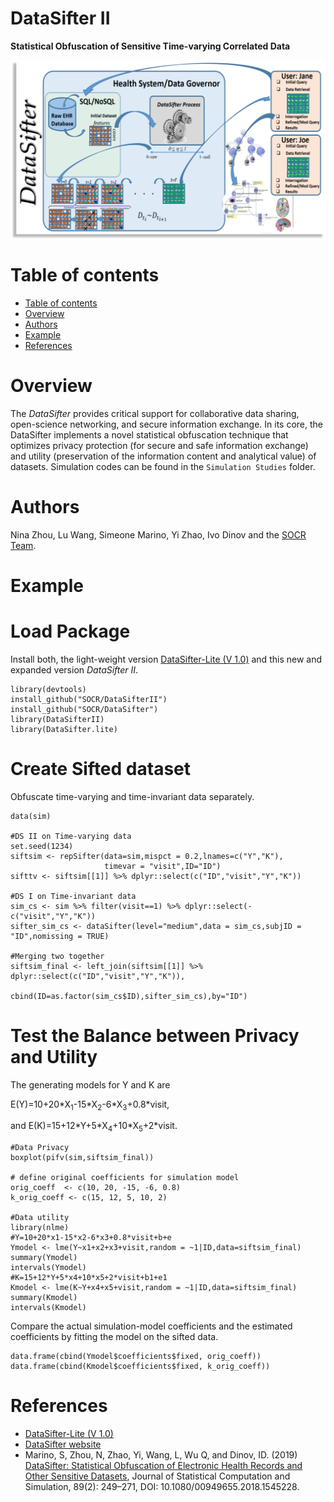 # DataSifter II

**Statistical Obfuscation of Sensitive Time-varying Correlated Data**

<a href="https://socr.umich.edu/"><img align="middle" src="https://raw.githubusercontent.com/SOCR/DataSifterII/master/data/DataSifter_V1_FrameworkDiagram.png"></a>

Table of contents
=================

<!--tc-->
   * [Table of contents](#table-of-contents)
   * [Overview](#overview)
   * [Authors](#authors)
   * [Example](#example)
   * [References](#references)
<!--tc-->

Overview
========
The *DataSifter* provides critical support for collaborative data sharing, open-science networking, and secure information exchange. In its core, the DataSifter implements a novel statistical obfuscation technique that optimizes privacy protection (for secure and safe information exchange) and utility (preservation of the information content and analytical value) of datasets. Simulation codes can be found in the `Simulation Studies` folder.

Authors
=======
Nina Zhou, Lu Wang, Simeone Marino, Yi Zhao, Ivo Dinov and the [SOCR Team](https://www.socr.umich.edu/people/).


Example
=======

# Load Package

Install both, the light-weight version [DataSifter-Lite (V 1.0)](https://github.com/SOCR/DataSifter) and this new and expanded version *DataSifter II*.

```{r}
library(devtools)
install_github("SOCR/DataSifterII")
install_github("SOCR/DataSifter")
library(DataSifterII)
library(DataSifter.lite)
```

# Create Sifted dataset

Obfuscate time-varying and time-invariant data separately.

```{r}
data(sim)

#DS II on Time-varying data
set.seed(1234)
siftsim <- repSifter(data=sim,mispct = 0.2,lnames=c("Y","K"),
                     timevar = "visit",ID="ID")
sifttv <- siftsim[[1]] %>% dplyr::select(c("ID","visit","Y","K"))

#DS I on Time-invariant data
sim_cs <- sim %>% filter(visit==1) %>% dplyr::select(-c("visit","Y","K"))
sifter_sim_cs <- dataSifter(level="medium",data = sim_cs,subjID = "ID",nomissing = TRUE)

#Merging two together
siftsim_final <- left_join(siftsim[[1]] %>% dplyr::select(c("ID","visit","Y","K")),
                           cbind(ID=as.factor(sim_cs$ID),sifter_sim_cs),by="ID")
```

# Test the Balance between Privacy and Utility

The generating models for Y and K are

E(Y)=10+20\*X<sub>1</sub>-15\*X<sub>2</sub>-6\*X<sub>3</sub>+0.8\*visit,

and E(K)=15+12\*Y+5\*X<sub>4</sub>+10\*X<sub>5</sub>+2\*visit.

```{r}
#Data Privacy
boxplot(pifv(sim,siftsim_final))

# define original coefficients for simulation model
orig_coeff  <- c(10, 20, -15, -6, 0.8)
k_orig_coeff <- c(15, 12, 5, 10, 2)

#Data utility
library(nlme)
#Y=10+20*x1-15*x2-6*x3+0.8*visit+b+e
Ymodel <- lme(Y~x1+x2+x3+visit,random = ~1|ID,data=siftsim_final)
summary(Ymodel)
intervals(Ymodel)
#K=15+12*Y+5*x4+10*x5+2*visit+b1+e1
Kmodel <- lme(K~Y+x4+x5+visit,random = ~1|ID,data=siftsim_final)
summary(Kmodel)
intervals(Kmodel)
```

Compare the actual simulation-model coefficients and the estimated coefficients by fitting the model on the sifted data.

```{r}
data.frame(cbind(Ymodel$coefficients$fixed, orig_coeff))
data.frame(cbind(Kmodel$coefficients$fixed, k_orig_coeff))
```

References
==========

* [DataSifter-Lite (V 1.0)](https://github.com/SOCR/DataSifter) 
* [DataSifter website](http://datasifter.org)
* Marino, S, Zhou, N, Zhao, Yi, Wang, L, Wu Q, and Dinov, ID. (2019) [DataSifter: Statistical Obfuscation of Electronic Health Records and Other Sensitive Datasets](https://doi.org/10.1080/00949655.2018.1545228), Journal of Statistical Computation and Simulation, 89(2): 249–271, DOI: 10.1080/00949655.2018.1545228.
